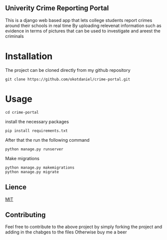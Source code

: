 ## Univerity Crime Reporting Portal
This is a django web based app that lets  college students report crimes  around their schools in real time 
By uploading relevenat information such as evidence in terms of pictures that can be used to investigate and areest
the criminals 

# Installation 

The project can be cloned directly from my github repository 
``` 
git clone https://github.com/okotdaniel/crime-portal.git 
```
# Usage

```
cd crime-portal
```
install the necessary packages 

``` 
pip install requirements.txt
```
After that the run the following command 
```
python manage.py runserver 
```
Make migrations 
``` 
python manage.py makemigrations 
python manage.py migrate 
```
## Lience 
[MIT](https://choosealience.com/liences/mit)

## Contributing 
Feel free to contribute to the above project by simply forking the project and adding in the chabges to the files 
Otherwise buy me a beer 

